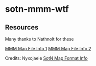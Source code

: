 # sotn-mmm-wtf


## Resources 

Many thanks to Nathnolt for these

[MMM Map File Info 1](https://docs.google.com/document/d/1OCFrfKCwPew2j7Kc6d3Bmw-LqtcbKtrOyPncBxNYXN4/)
[MMM Map File Info 2](https://slides.com/nathnolt/text-editing-mega-man-maker-levels)

Credits: Nyxojaele
[SotN Map Format Info](https://gist.github.com/wfxpanisa/e558d1145dc4f586a508c1ba2d2c9396)
